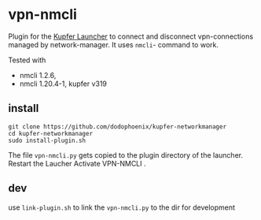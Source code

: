 # vpn-nmcli

Plugin for the [Kupfer Launcher](https://github.com/kupferlauncher/kupfer) 
to connect and disconnect vpn-connections managed by network-manager.
It uses `nmcli`- command  to work.

Tested with 
* nmcli 1.2.6, 
* nmcli 1.20.4-1, kupfer v319

## install 
```
git clone https://github.com/dodophoenix/kupfer-networkmanager
cd kupfer-networkmanager
sudo install-plugin.sh
```
The file `vpn-nmcli.py` gets copied to the plugin directory of the launcher.
Restart the Laucher 
Activate VPN-NMCLI . 


## dev
use `link-plugin.sh` to link the `vpn-nmcli.py`
to the dir for development 
